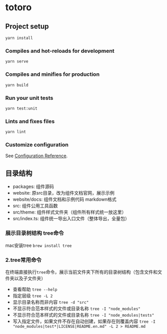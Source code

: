# totoro

## Project setup
```
yarn install
```

### Compiles and hot-reloads for development
```
yarn serve
```

### Compiles and minifies for production
```
yarn build
```

### Run your unit tests
```
yarn test:unit
```

### Lints and fixes files
```
yarn lint
```

### Customize configuration
See [Configuration Reference](https://cli.vuejs.org/config/).


## 目录结构

* packages: 组件源码
* website: 原src目录，改为组件文档官网，展示示例
* website/docs: 组件文档和示例代码 markdown格式
* src: 组件公用工具函数
* src/theme: 组件样式文件夹（组件所有样式统一放这里）
* src/index.ts: 组件统一导出入口文件（整体导出，全量包）


### 展示目录树结构 tree命令

mac安装tree `brew install tree`

### 2.tree常用命令

在终端直接执行`tree`命令，展示当前文件夹下所有的目录树结构（包含文件和文件夹以及子文件夹）

* 查看帮助 `tree --help`
* 指定层级 `tree -L 2`
* 显示目录名称而非内容 `tree -d "src"`
* 不显示符合范本样式的文件或目录名称 `tree -I "node_modules"`
* 不显示符合范本样式的文件或目录名称 `tree -I "node_modules|tests"`
* 写入指定文件，如果文件不存在自动创建，如果存在则覆盖内容 `tree -I "node_modules|test*|LICENSE|README.en.md" -L 2 > README.md`

